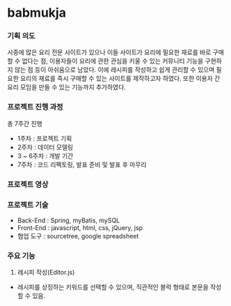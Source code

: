 # babmukja

### 기획 의도
시중에 많은 요리 전문 사이트가 있으나 이들 사이트가 요리에 필요한 재료를 바로 구매할 수 없다는 점, 이용자들이 요리에 관한 관심을 키울 수 있는 커뮤니티 기능을 구현하지 않는 점 등이 아쉬움으로 남았다. 이에 레시피를 작성하고 쉽게 관리할 수 있으며 필요한 요리의 재료를 즉시 구매할 수 있는 사이트를 제작하고자 하였다. 또한 이용자 간 요리 모임을 만들 수 있는 기능까지 추가하였다.

### 프로젝트 진행 과정
총 7주간 진행
* 1주차 : 프로젝트 기획
* 2주차 : 데이터 모델링
* 3 ~ 6주차 : 개발 기간
* 7주차 : 코드 리펙토링, 발표 준비 및 발표 후 마무리

### 프로젝트 영상

### 프로젝트 기술
* Back-End : Spring, myBatis, mySQL
* Front-End : javascript, html, css, jQuery, jsp
* 협업 도구 : sourcetree, google spreadsheet

### 주요 기능
1. 레시피 작성(Editor.js)
* 레시피를 상징하는 키워드를 선택할 수 있으며, 직관적인 블럭 형태로 본문을 작성할 수 있음.



